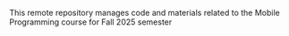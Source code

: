 This remote repository manages code and materials related to the Mobile Programming course for Fall 2025 semester
